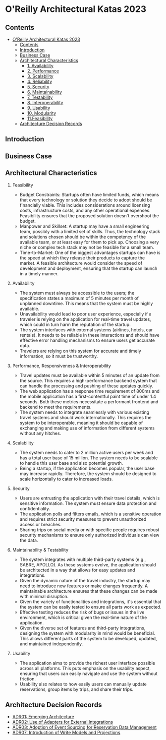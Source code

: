 # O'Reilly Architectural Katas 2023

## Contents
<!-- TOC -->
* [O'Reilly Architectural Katas 2023](#oreilly-architectural-katas-2023)
  * [Contents](#contents)
  * [Introduction](#introduction)
  * [Business Case](#business-case)
  * [Architectural Characteristics](#architectural-characteristics)
    * [1. Availability](#1-availability)
    * [2. Performance](#2-performance)
    * [3. Scalability](#3-scalability)
    * [4. Reliability](#4-reliability)
    * [5. Security](#5-security)
    * [6. Maintainability](#6-maintainability)
    * [7. Testability](#7-testability)
    * [8. Interoperability](#8-interoperability)
    * [9. Usability](#9-usability)
    * [10. Modularity](#10-modularity)
    * [11.Feasibility](#11feasibility)
  * [Architecture Decision Records](#architecture-decision-records)
<!-- TOC -->

## Introduction

## Business Case

## Architectural Characteristics

1. Feasibility
   - Budget Constraints: Startups often have limited funds, which means that every technology or solution they decide to adopt should be financially viable. This includes considerations around licensing costs, infrastructure costs, and any other operational expenses. Feasibility ensures that the proposed solution doesn't overshoot the budget.
   - Manpower and Skillset: A startup may have a small engineering team, possibly with a limited set of skills. Thus, the technology stack and solutions chosen should be within the competency of the available team, or at least easy for them to pick up. Choosing a very niche or complex tech stack may not be feasible for a small team.
   - Time-to-Market: One of the biggest advantages startups can have is the speed at which they release their products to capture the market. A feasible architecture would consider the speed of development and deployment, ensuring that the startup can launch in a timely manner.

1. Availability
   - The system must always be accessible to the users; the specification states a maximum of 5 minutes per month of unplanned downtime. This means that the system must be highly available.
   - Unavailability would lead to poor user experience, especially if a traveler is relying on the application for real-time travel updates, which could in turn harm the reputation of the startup.
   - The system interfaces with external systems (airlines, hotels, car rentals). It needs to be reliable in these interactions and should have effective error handling mechanisms to ensure users get accurate data.
   - Travelers are relying on this system for accurate and timely information, so it must be trustworthy.

1. Performance, Responsiveness & Interoperability
   - Travel updates must be available within 5 minutes of an update from the source. This requires a high-performance backend system that can handle the processing and pushing of these updates quickly.
   - The web application has a response time requirement of 800ms and the mobile application has a first-contentful paint time of under 1.4 seconds. Both these metrics necessitate a performant frontend and backend to meet the requirements.
   - The system needs to integrate seamlessly with various existing travel systems and should work internationally. This requires the system to be interoperable, meaning it should be capable of exchanging and making use of information from different systems without any hitches.

1. Scalability
   - The system needs to cater to 2 million active users per week and has a total user base of 15 million. The system needs to be scalable to handle this user base and also potential growth.
   - Being a startup, if the application becomes popular, the user base may increase rapidly. Therefore, the system should be designed to scale horizontally to cater to increased loads.

1. Security
   - Users are entrusting the application with their travel details, which is sensitive information. The system must ensure data protection and confidentiality.
   - The application polls and filters emails, which is a sensitive operation and requires strict security measures to prevent unauthorized access or breaches.
   - Sharing trips on social media or with specific people requires robust security mechanisms to ensure only authorized individuals can view the data.

1. Maintainability & Testability
   - The system integrates with multiple third-party systems (e.g., SABRE, APOLLO). As these systems evolve, the application should be architected in a way that allows for easy updates and integrations.
   - Given the dynamic nature of the travel industry, the startup may need to introduce new features or make changes frequently. A maintainable architecture ensures that these changes can be made with minimal disruption.
   - Given the variety of functionalities and integrations, it's essential that the system can be easily tested to ensure all parts work as expected.
   - Effective testing reduces the risk of bugs or issues in the live environment, which is critical given the real-time nature of the application.
   - Given the diverse set of features and third-party integrations, designing the system with modularity in mind would be beneficial. This allows different parts of the system to be developed, updated, and maintained independently.

1. Usability
   - The application aims to provide the richest user interface possible across all platforms. This puts emphasis on the usability aspect, ensuring that users can easily navigate and use the system without friction.
   - Usability also relates to how easily users can manually update reservations, group items by trips, and share their trips.


## Architecture Decision Records
- [ADR01: Emerging Architecture](adr%2FADR01-EmergingArchitecture.md)
- [ADR02: Use of Adapters for External Integrations](adr%2FADR02-UseAdaptersForExternalIntegrations.md)
- [ADR03: Adoption of Event Sourcing for Reservation Data Management](adr%2FADR03-EventSourcingForReservationDataManagement.md)
- [ADR07: Introduction of Write Models and Projections](adr%2FADR07-WriteModelsProjections.md)
